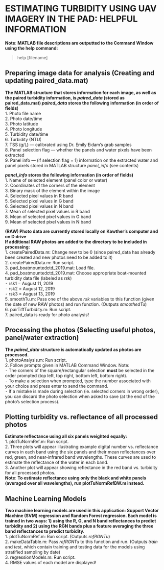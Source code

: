 # ESTIMATING TURBIDITY USING UAV IMAGERY IN THE PAD: HELPFUL INFORMATION
**Note: MATLAB file descriptions are outputted to the Command Window using the help command:**
>help [filename]

## Preparing image data for analysis (Creating and updating paired_data.mat)

**The MATLAB structure that stores information for each image, as well as the paired turbidity information, is *paired_data* (stored as paired_data.mat)
_paired_data_ stores the following information (in order of fields)**\
	1.	Photo file name\
	2.	Photo date/time\
	3.	Photo latitude\
	4.	Photo longitude\
	5.	Turbidity date/time\
	6.	Turbidity (NTU)\
	7.	TSS (g/L) — calibrated using Dr. Emily Eidam’s grab samples\
	8.	Panel selection flag — whether the panels and water pixels have been extracted\
	9.	Panel info — (if selection flag = 1) information on the extracted water and panel pixels stored in MATLAB structure *panel_info* (see contents)

__*panel_info* stores the following information (in order of fields)__\
	1.	Name of selected element (panel color or water)\
	2.	Coordinates of the corners of the element\
	3.	Binary mask of the element within the image\
	4.	Selected pixel values in R band\
	5.	Selected pixel values in G band\
	6.	Selected pixel values in N band\
	7.	Mean of selected pixel values in R band\
	8.	Mean of selected pixel values in G band\
	9.	Mean of selected pixel values in N band

__(RAW) Photo data are currently stored locally on Kawther’s computer and on D drive__\
__If additional RAW photos are added to the directory to be included in processing:__\
	1.	createPairedData.m: Change new to be 0 (since paired_data has already been created and new photos need to be added to it)\
	2.	createPairedData.m: Run script.\
	3.	pad_boatmountedctd_2019.mat: Load file.\
	4.	pad_boatmountedctd_2019.mat: Choose appropriate boat-mounted turbidity data file (labeled as *rsk*)\
	⁃	rsk1 = August 11, 2019\
	⁃	rsk2 = August 12, 2019\
	⁃	rsk3 = August 13, 2019\
	5.	smoothTu.m: Pass one of the above *rsk* variables to this function (given the date of new RAW photos) and run function. (Outputs *smoothedTu*)\
	6.	pairTiffTurbidity.m: Run script.\
	7.	paired_data is ready for photo analysis!

## Processing the photos (Selecting useful photos, panel/water extraction)
**The _paired_data_ structure is automatically updated as photos are processed.**\
	1.	photoAnalysis.m: Run script.\
	2.	Follow prompts given in MATLAB Command Window. Note:\
	⁃	The corners of the square/rectangular selection **must** be selected in the order prompted (top left, top right, bottom left, bottom right).\
	⁃	To make a selection when prompted, type the number associated with your choice and press enter to send the command.\
	⁃	If a mistake is made during selection (ie. selected corners in wrong order), you can discard the photo selection when asked to save (at the end of the photo’s selection process).
	
## Plotting turbidity vs. reflectance of all processed photos
**Estimate reflectance using all six panels weighted equally:**\
	1.	plotTuNormRef.m: Run script.\
	2.	Three plots will appear illustrating example digital number vs. reflectance curves in each band using the six panels and their mean reflectances over red, green, and near-infrared band wavelengths. These curves are used to estimate the reflectance of the water in each band.\
	3.	Another plot will appear showing reflectance in the red band vs. turbidity for all processed photos.\
**Note: To estimate reflectance using only the black and white panels (averaged over all wavelengths), run plotTuNormRefBW.m instead.**

## Machine Learning Models
**Two machine learning models are used in this application: Support Vector Machine (SVM) regression and Random Forest regression. Each model is trained in two ways: 1) using the R, G, and N band reflectances to predict turbidity and 2) using the RGN bands plus a feature averaging the three band reflectances to predict turbidity.**\
	1.	plotTuNormRef.m: Run script. (Outputs *refRGNTu*)\
	2.	makeDataTable.m: Pass *refRGNTu* to this function and run. (Outputs *train* and *test*, which contain training and testing data for the models using stratified sampling by date)\
	3.	regressionModels.m: Run script.\
	4.	RMSE values of each model are displayed!
